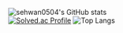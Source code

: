 ![sehwan0504's GitHub stats](https://github-readme-stats.vercel.app/api?username=sehwan0504&show_icons=true&theme=dark)   
[![Solved.ac Profile](http://mazassumnida.wtf/api/generate_badge?boj=saehwan0504)](https://solved.ac/saehwan0504)
![Top Langs](https://github-readme-stats.vercel.app/api/top-langs/?username=sehwan0504&layout=compact&theme=dark)
